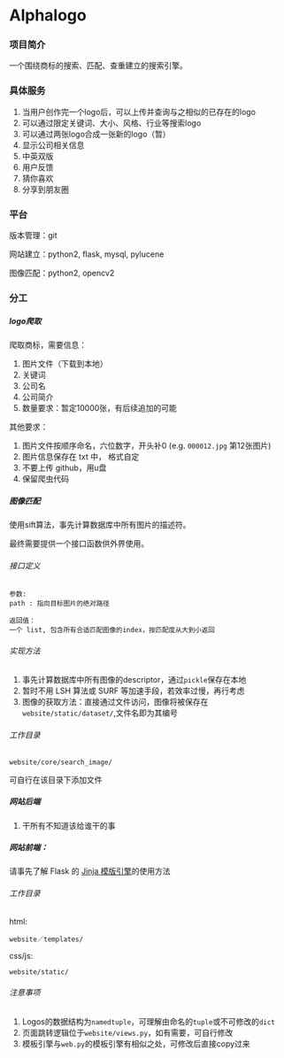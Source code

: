 # Alphalogo

### 项目简介
	
一个围绕商标的搜索、匹配、查重建立的搜索引擎。

### 具体服务

1. 当用户创作完一个logo后，可以上传并查询与之相似的已存在的logo
2. 可以通过限定关键词、大小、风格、行业等搜索logo
3. 可以通过两张logo合成一张新的logo（暂）
4. 显示公司相关信息
5. 中英双版
6. 用户反馈
7. 猜你喜欢
8. 分享到朋友圈


### 平台
	
版本管理：git
	
网站建立：python2, flask, mysql, pylucene
	
图像匹配：python2, opencv2

###  分工

##### logo爬取 
爬取商标，需要信息：

1. 图片文件（下载到本地）
2. 关键词
3. 公司名
4. 公司简介
5. 数量要求：暂定10000张，有后续追加的可能

其他要求：
1. 图片文件按顺序命名，六位数字，开头补0 (e.g. `000012.jpg` 第12张图片)
2. 图片信息保存在 txt 中， 格式自定
3. 不要上传 github，用u盘
4. 保留爬虫代码


##### 图像匹配
使用sift算法，事先计算数据库中所有图片的描述符。

最终需要提供一个接口函数供外界使用。

###### 接口定义
   
    参数:
    path : 指向目标图片的绝对路径

    返回值：
    一个 list, 包含所有合适匹配图像的index，按匹配度从大到小返回


###### 实现方法
1. 事先计算数据库中所有图像的descriptor，通过`pickle`保存在本地
2. 暂时不用 LSH 算法或 SURF 等加速手段，若效率过慢，再行考虑
3. 图像的获取方法：直接通过文件访问，图像将被保存在`website/static/dataset/`,文件名即为其编号

###### 工作目录
    website/core/search_image/

可自行在该目录下添加文件


##### 网站后端

1. 干所有不知道该给谁干的事

##### 网站前端：

请事先了解 Flask 的 [Jinja 模版引擎](http://flask.pocoo.org/docs/0.11/templating/)的使用方法

###### 工作目录
html:

    website／templates/

css/js:
    
    website/static/

###### 注意事项
1. Logos的数据结构为`namedtuple`，可理解由命名的`tuple`或不可修改的`dict`
2. 页面跳转逻辑位于`website/views.py`，如有需要，可自行修改
3. 模板引擎与`web.py`的模板引擎有相似之处，可修改后直接copy过来


 